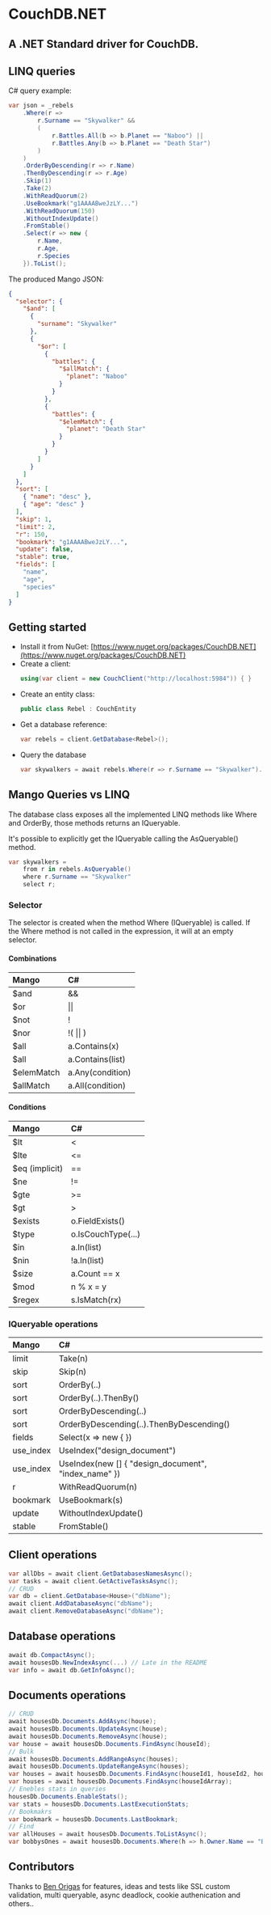 # CouchDB.NET
## A .NET Standard driver for CouchDB.

## LINQ queries

C# query example:

```csharp
var json = _rebels
    .Where(r => 
        r.Surname == "Skywalker" && 
        (
            r.Battles.All(b => b.Planet == "Naboo") ||
            r.Battles.Any(b => b.Planet == "Death Star")
        )
    )
    .OrderByDescending(r => r.Name)
    .ThenByDescending(r => r.Age)
    .Skip(1)
    .Take(2)
    .WithReadQuorum(2)
    .UseBookmark("g1AAAABweJzLY...")
    .WithReadQuorum(150)
    .WithoutIndexUpdate()
    .FromStable()
    .Select(r => new {
        r.Name,
        r.Age,
        r.Species
    }).ToList();
```

The produced Mango JSON:
```json
{
  "selector": {
    "$and": [
      {
        "surname": "Skywalker"
      },
      {
        "$or": [
          {
            "battles": {
              "$allMatch": {
                "planet": "Naboo"
              }
            }
          },
          {
            "battles": {
              "$elemMatch": {
                "planet": "Death Star"
              }
            }
          }
        ]
      }
    ]
  },
  "sort": [
    { "name": "desc" },
    { "age": "desc" }
  ],
  "skip": 1,
  "limit": 2,
  "r": 150,
  "bookmark": "g1AAAABweJzLY...",
  "update": false,
  "stable": true,
  "fields": [
    "name",
    "age",
    "species"
  ]
}
``` 

## Getting started

* Install it from NuGet: [https://www.nuget.org/packages/CouchDB.NET](https://www.nuget.org/packages/CouchDB.NET)
* Create a client:
    ```csharp
   using(var client = new CouchClient("http://localhost:5984")) { }
   ```
* Create an entity class:
    ```csharp
    public class Rebel : CouchEntity
    ```
* Get a database reference:
    ```csharp
    var rebels = client.GetDatabase<Rebel>();
    ```
* Query the database
    ```csharp
    var skywalkers = await rebels.Where(r => r.Surname == "Skywalker").ToListAsync();
    ```

## Mango Queries vs LINQ

The database class exposes all the implemented LINQ methods like Where and OrderBy, 
those methods returns an IQueryable.

It's possible to explicitly get the IQueryable calling the AsQueryable() method.

```csharp
var skywalkers =
    from r in rebels.AsQueryable()
    where r.Surname == "Skywalker"
    select r;
```

### Selector

The selector is created when the method Where (IQueryable) is called.
If the Where method is not called in the expression, it will at an empty selector.

#### Combinations

| Mango      |      C#          |
|:-----------|:-----------------|
| $and       | &&               |
| $or        | \|\|             |
| $not       | !                |
| $nor       | !( \|\| )        |
| $all       | a.Contains(x)    |
| $all       | a.Contains(list) |
| $elemMatch | a.Any(condition) |
| $allMatch  | a.All(condition) |

#### Conditions

| Mango          | C#                 |
|:---------------|:-------------------|
| $lt            | <                  |
| $lte           | <=                 |
| $eq (implicit) | ==                 |
| $ne            | !=                 |
| $gte           | >=                 |
| $gt            | >                  |
| $exists        | o.FieldExists()    |
| $type          | o.IsCouchType(...) |
| $in            | a.In(list)         |
| $nin           | !a.In(list)        |
| $size          | a.Count == x       |
| $mod           | n % x = y          |
| $regex         | s.IsMatch(rx)      |

### IQueryable operations

| Mango     | C#                                                   |
|:----------|:-----------------------------------------------------|
| limit     | Take(n)                                              |
| skip      | Skip(n)                                              |
| sort      | OrderBy(..)                                          |
| sort      | OrderBy(..).ThenBy()                                 |
| sort      | OrderByDescending(..)                                |
| sort      | OrderByDescending(..).ThenByDescending()             |
| fields    | Select(x => new { })                                 |
| use_index | UseIndex("design_document")                          |
| use_index | UseIndex(new [] { "design_document", "index_name" }) |
| r         | WithReadQuorum(n)                                    |
| bookmark  | UseBookmark(s)                                       |
| update    | WithoutIndexUpdate()                                 |
| stable    | FromStable()                                         |

## Client operations
```csharp
var allDbs = await client.GetDatabasesNamesAsync();
var tasks = await client.GetActiveTasksAsync();
// CRUD
var db = client.GetDatabase<House>("dbName");
await client.AddDatabaseAsync("dbName");
await client.RemoveDatabaseAsync("dbName");
```

## Database operations
```csharp
await db.CompactAsync();
await housesDb.NewIndexAsync(...) // Late in the README
var info = await db.GetInfoAsync();
```

## Documents operations
```csharp
// CRUD
await housesDb.Documents.AddAsync(house);
await housesDb.Documents.UpdateAsync(house);
await housesDb.Documents.RemoveAsync(house);
var house = await housesDb.Documents.FindAsync(houseId);
// Bulk
await housesDb.Documents.AddRangeAsync(houses);
await housesDb.Documents.UpdateRangeAsync(houses);
var houses = await housesDb.Documents.FindAsync(houseId1, houseId2, houseId3);
var houses = await housesDb.Documents.FindAsync(houseIdArray);
// Enebles stats in queries
housesDb.Documents.EnableStats();
var stats = housesDb.Documents.LastExecutionStats;
// Bookmakrs
var bookmark = housesDb.Documents.LastBookmark;
// Find
var allHouses = await housesDb.Documents.ToListAsync();
var bobbysOnes = await housesDb.Documents.Where(h => h.Owner.Name == "Bobby").ToListAsync();
```

## Contributors

Thanks to [Ben Origas](https://github.com/borigas) for features, ideas and tests like SSL custom validation, multi queryable, async deadlock, cookie authenication and others..